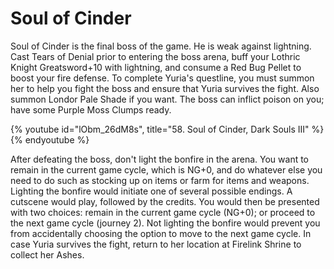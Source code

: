 # Soul of Cinder

Soul of Cinder is the final boss of the game. He is weak against lightning. Cast
Tears of Denial prior to entering the boss arena, buff your Lothric Knight
Greatsword+10 with lightning, and consume a Red Bug Pellet to boost your fire
defense. To complete Yuria's questline, you must summon her to help you fight
the boss and ensure that Yuria survives the fight. Also summon Londor Pale Shade
if you want. The boss can inflict poison on you; have some Purple Moss Clumps
ready.

{% youtube id="lObm_26dM8s", title="58. Soul of Cinder, Dark Souls III" %}{% endyoutube %}

After defeating the boss, don't light the bonfire in the arena. You want to
remain in the current game cycle, which is NG+0, and do whatever else you need
to do such as stocking up on items or farm for items and weapons. Lighting the
bonfire would initiate one of several possible endings. A cutscene would play,
followed by the credits. You would then be presented with two choices: remain in
the current game cycle (NG+0); or proceed to the next game cycle (journey 2).
Not lighting the bonfire would prevent you from accidentally choosing the option
to move to the next game cycle. In case Yuria survives the fight, return to her
location at Firelink Shrine to collect her Ashes.
